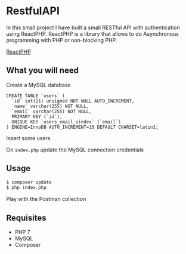 # RestfulAPI

In this small project I have built a small RESTful API with authentication using ReactPHP. ReactPHP is a library that allows to do Asynchronous programming with PHP or non-blocking PHP.

[ReactPHP](https://reactphp.org/)

## What you will need
Create a MySQL database

```mysql
CREATE TABLE `users` (
  `id` int(11) unsigned NOT NULL AUTO_INCREMENT,
  `name` varchar(255) NOT NULL,
  `email` varchar(255) NOT NULL,
  PRIMARY KEY (`id`),
  UNIQUE KEY `users_email_uindex` (`email`)
) ENGINE=InnoDB AUTO_INCREMENT=10 DEFAULT CHARSET=latin1;
```

Insert some users

On `index.php` update the MySQL connection credentials

## Usage

```bash
$ composer update
$ php index.php
```

Play with the Postman collection

## Requisites
* PHP 7
* MySQL
* Composer
